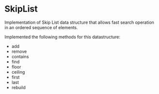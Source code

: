 # SkipList

Implementation of Skip List data structure that allows fast search operation in an ordered sequence of elements.

Implemented the following methods for this datastructure:
* add
* remove
* contains
* find
* floor
* ceiling
* first
* last
* rebuild
